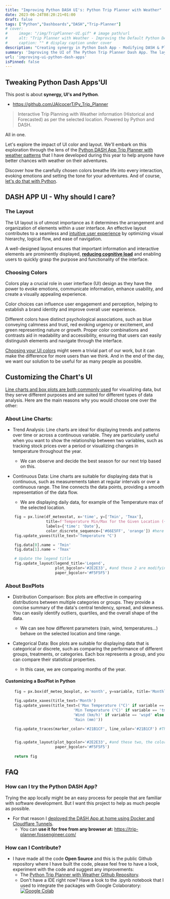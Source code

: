```yaml
---
title: "Improving Python DASH UI's: Python Trip Planner with Weather"
date: 2023-06-24T08:20:21+01:00
draft: false
tags: ["Python","Dashboards","DASH","Trip-Planner"]
# cover:
#     image: "/img/TripPlanner-UI.gif" # image path/url 
#     alt: "Trip Planner with Weather - Improving the Default Python DASH UI." # alt text
#     caption: "" # display caption under cover
description: "Creating synergy in Python Dash App - Modifying DASH & Plotly Graphs default colors."
summary: 'Improving the UI of The Python Trip Planner Dash App. The layouts importance and how to tweak colors of our charts.'
url: 'improving-ui-python-dash-apps'
isPinned: false
---
```


## Tweaking Python Dash Apps'UI

This post is about **synergy, UI's and Python**.

* https://github.com/JAlcocerT/Py_Trip_Planner

>  Interactive Trip Planning with Weather information (Historical and Forecasted) as per the selected location. Powered by Python and DASH. 

All in one.

Let's explore the impact of UI color and layout. We'll embark on this exploration through the lens of the [Python DASH App Trip Planner with weather patterns](https://fossengineer.com/python-trip-planner/) that I have developed during this year to help anyone have better chances with weather on their adventures.

Discover how the carefully chosen colors breathe life into every interaction, evoking emotions and setting the tone for your adventures. And of course, [let's do that with Python](http://localhost:1313/improving-ui-python-dash-apps/#customizing-the-charts-ui).

## DASH APP UI - Why should I care?

### The Layout

The UI layout is of utmost importance as it determines the arrangement and organization of elements within a user interface. An effective layout contributes to a seamless and [intuitive user experience](https://fossengineer.com/business-intelligence-data-analytics/#ui-and-visualizations-in-analytics) by optimizing visual hierarchy, logical flow, and ease of navigation. 

A well-designed layout ensures that important information and interactive elements are prominently displayed, **[reducing cognitive load](https://fossengineer.com/psychology-skills-data-analytics/)** and enabling users to quickly grasp the purpose and functionality of the interface.


### Choosing Colors

Colors play a crucial role in user interface (UI) design as they have the power to evoke emotions, communicate information, enhance usability, and create a visually appealing experience.

Color choices can influence user engagement and perception, helping to establish a brand identity and improve overall user experience. 

Different colors have distinct psychological associations, such as blue conveying calmness and trust, red evoking urgency or excitement, and green representing nature or growth. Proper color combinations and contrasts aid in readability and accessibility, ensuring that users can easily distinguish elements and navigate through the interface.

[Choosing your UI colors](https://fossengineer.com/better-visualizations-data-analytics/#ideas-for-ui) might seem a trivial part of our work, but it can make the difference for more users than we think. And in the end of the day, we want our solution to be useful for as many people as possible.


## Customizing the Chart's UI

[Line charts and box plots are both commonly used](https://fossengineer.com/better-visualizations-data-analytics/#different-problems---different-chart-types) for visualizing data, but they serve different purposes and are suited for different types of data analysis. Here are the main reasons why you would choose one over the other:

### About Line Charts:

* Trend Analysis: Line charts are ideal for displaying trends and patterns over time or across a continuous variable. They are particularly useful when you want to show the relationship between two variables, such as tracking stock prices over a period or visualizing changes in temperature throughout the year.
    * We can observe and decide the best season for our next trip based on this.

* Continuous Data: Line charts are suitable for displaying data that is continuous, such as measurements taken at regular intervals or over a continuous range. The line connects the data points, providing a smooth representation of the data flow.
    * We are displaying daily data, for example of the Temperature max of the selected location.

```py
    fig = px.line(df_meteostat, x='time', y=['Tmin', 'Tmax'],
                  title=f'Temperature Min/Max for the Given Location ({lat:.2f}, {lon:.2f})',
                  labels={'time': 'Date'},
                  color_discrete_sequence=['#66E5FF', 'orange']) #here I am using one color for each trend line
    fig.update_yaxes(title_text='Temperature °C')

    fig.data[0].name = 'Tmin'
    fig.data[1].name = 'Tmax'

    # Update the legend title
    fig.update_layout(legend_title='Legend',
                      plot_bgcolor='#2E2E33', #and these 2 are modifying the default plotly's colors.
                      paper_bgcolor='#F5F5F5')
```


### About BoxPlots


* Distribution Comparison: Box plots are effective in comparing distributions between multiple categories or groups. They provide a concise summary of the data's central tendency, spread, and skewness. You can easily identify outliers, quartiles, and the overall shape of the data.
    * We can see how different parameters (rain, wind, temperatures...) behave on the selected location and time range.

* Categorical Data: Box plots are suitable for displaying data that is categorical or discrete, such as comparing the performance of different groups, treatments, or categories. Each box represents a group, and you can compare their statistical properties.
    * In this case, we are comparing months of the year.

#### Customizing a BoxPlot in Python

```py
    fig = px.box(df_meteo_boxplot, x='month', y=variable, title='Monthly Summaries -  Boxplot')

    fig.update_xaxes(title_text='Month')
    fig.update_yaxes(title_text=('Max Temperature (°C)' if variable == 'tmax' else
                              'Min Temperature (°C)' if variable == 'tmin' else
                              'Wind (km/h)' if variable == 'wspd' else
                              'Rain (mm)'))

    fig.update_traces(marker_color='#21B1CF', line_color='#21B1CF') #This will be the color of the boxes and the outliers


    fig.update_layout(plot_bgcolor='#2E2E33', #and these two, the colors of the boxplot itself
                      paper_bgcolor='#F5F5F5')
    
    return fig
```    

## FAQ

### How can I try the Python DASH App?

Trying the app locally might be an easy process for people that are familiar with software development. But I want this project to help as much people as possible.

* For that reason I [deployed the DASH App at home using Docker and Cloudflare Tunnels](https://fossengineer.com/selfhosting-python-dash-apps-with-docker/).
    * You can **use it for free from any browser at:** <https://trip-planner.fossengineer.com/>


### How can I Contribute?

* I have made all the code **Open Source** and this is the public Github repository where I have built the code, please feel free to have a look, experiment with the code and suggest any improvements:
    * The [Python Trip Planner with Weather Github Repository](https://github.com/JAlcocerT/Py_Trip_Planner "Python Trip Planner DASH Repository {rel='nofollow'}").
    * Don't have a IDE right now? Have a look to the .ipynb notebook that I used to integrate the packages with Google Colaboratory:
 [![Google Colab](/img/OpenInColab.svg)](https://colab.research.google.com/github/JAlcocerT/Py_Trip_Planner/blob/main/TripPlanner.ipynb)